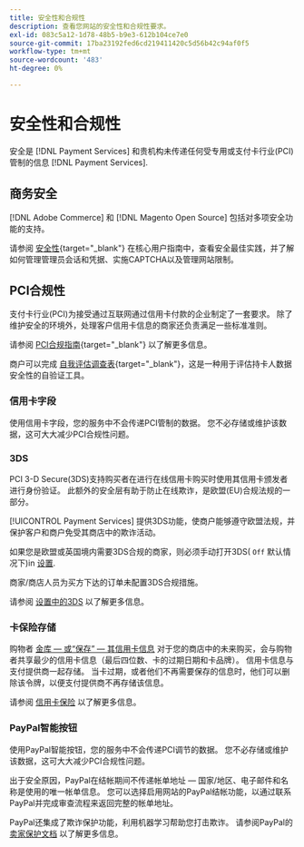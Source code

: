 ```yaml
---
title: 安全性和合规性
description: 查看您网站的安全性和合规性要求。
exl-id: 083c5a12-1d78-48b5-b9e3-612b104ce7e0
source-git-commit: 17ba23192fed6cd219411420c5d56b42c94af0f5
workflow-type: tm+mt
source-wordcount: '483'
ht-degree: 0%

---
```


# 安全性和合规性

安全是 [!DNL Payment Services] 和贵机构未传递任何受专用或支付卡行业(PCI)管制的信息 [!DNL Payment Services].

## 商务安全

[!DNL Adobe Commerce] 和 [!DNL Magento Open Source] 包括对多项安全功能的支持。

请参阅 [安全性](https://docs.magento.com/user-guide/stores/security.html){target="_blank"} 在核心用户指南中，查看安全最佳实践，并了解如何管理管理员会话和凭据、实施CAPTCHA以及管理网站限制。

## PCI合规性

支付卡行业(PCI)为接受通过互联网通过信用卡付款的企业制定了一套要求。 除了维护安全的环境外，处理客户信用卡信息的商家还负责满足一些标准准则。

请参阅 [PCI合规指南](https://docs.magento.com/user-guide/stores/compliance-pci.html){target="_blank"} 以了解更多信息。

商户可以完成 [自我评估调查表](https://www.pcisecuritystandards.org/pci_security/completing_self_assessment){target="_blank"}，这是一种用于评估持卡人数据安全性的自验证工具。

### 信用卡字段

使用信用卡字段，您的服务中不会传递PCI管制的数据。 您不必存储或维护该数据，这可大大减少PCI合规性问题。

### 3DS

PCI 3-D Secure(3DS)支持购买者在进行在线信用卡购买时使用其信用卡颁发者进行身份验证。 此额外的安全层有助于防止在线欺诈，是欧盟(EU)合规法规的一部分。

[!UICONTROL Payment Services] 提供3DS功能，使商户能够遵守欧盟法规，并保护客户和商户免受其商店中的欺诈活动。

如果您是欧盟或英国境内需要3DS合规的商家，则必须手动打开3DS( `Off` 默认情况下)in [设置](settings.md#credit-card-fields).

商家/商店人员为买方下达的订单未配置3DS合规措施。

请参阅 [设置中的3DS](settings.md#3ds) 以了解更多信息。

### 卡保险存储

购物者 [金库 — 或“保存” — 其信用卡信息](vaulting.md) 对于您的商店中的未来购买，会与购物者共享最少的信用卡信息（最后四位数、卡的过期日期和卡品牌）。 信用卡信息与支付提供商一起存储。 当卡过期，或者他们不再需要保存的信息时，他们可以删除该令牌，以便支付提供商不再存储该信息。

请参阅 [信用卡保险](vaulting.md) 以了解更多信息。

### PayPal智能按钮

使用PayPal智能按钮，您的服务中不会传递PCI调节的数据。 您不必存储或维护该数据，这可大大减少PCI合规性问题。

出于安全原因，PayPal在结帐期间不传递帐单地址 — 国家/地区、电子邮件和名称是使用的唯一帐单信息。 您可以选择启用网站的PayPal结帐功能，以通过联系PayPal并完成审查流程来返回完整的帐单地址。

PayPal还集成了欺诈保护功能，利用机器学习帮助您打击欺诈。 请参阅PayPal的 [卖家保护文档](https://www.paypal.com/us/webapps/mpp/security/seller-protection) 以了解更多信息。
